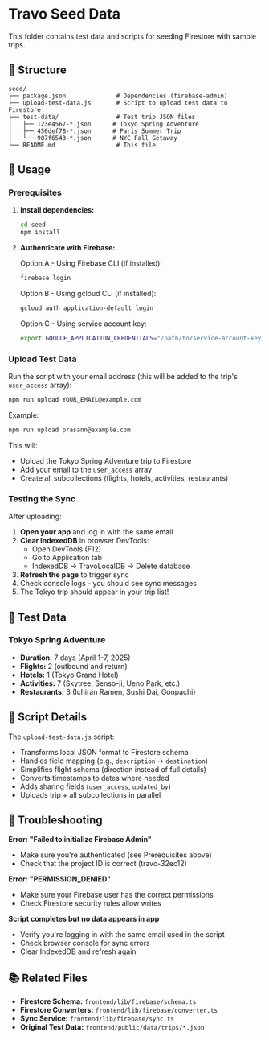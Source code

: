 # Travo Seed Data

This folder contains test data and scripts for seeding Firestore with sample trips.

## 📁 Structure

```
seed/
├── package.json              # Dependencies (firebase-admin)
├── upload-test-data.js       # Script to upload test data to Firestore
├── test-data/                # Test trip JSON files
│   ├── 123e4567-*.json      # Tokyo Spring Adventure
│   ├── 456def78-*.json      # Paris Summer Trip
│   └── 987f6543-*.json      # NYC Fall Getaway
└── README.md                 # This file
```

## 🚀 Usage

### Prerequisites

1. **Install dependencies:**
   ```bash
   cd seed
   npm install
   ```

2. **Authenticate with Firebase:**
   
   Option A - Using Firebase CLI (if installed):
   ```bash
   firebase login
   ```
   
   Option B - Using gcloud CLI (if installed):
   ```bash
   gcloud auth application-default login
   ```
   
   Option C - Using service account key:
   ```bash
   export GOOGLE_APPLICATION_CREDENTIALS="/path/to/service-account-key.json"
   ```

### Upload Test Data

Run the script with your email address (this will be added to the trip's `user_access` array):

```bash
npm run upload YOUR_EMAIL@example.com
```

Example:
```bash
npm run upload prasann@example.com
```

This will:
- Upload the Tokyo Spring Adventure trip to Firestore
- Add your email to the `user_access` array
- Create all subcollections (flights, hotels, activities, restaurants)

### Testing the Sync

After uploading:

1. **Open your app** and log in with the same email
2. **Clear IndexedDB** in browser DevTools:
   - Open DevTools (F12)
   - Go to Application tab
   - IndexedDB → TravoLocalDB → Delete database
3. **Refresh the page** to trigger sync
4. Check console logs - you should see sync messages
5. The Tokyo trip should appear in your trip list!

## 📝 Test Data

### Tokyo Spring Adventure
- **Duration:** 7 days (April 1-7, 2025)
- **Flights:** 2 (outbound and return)
- **Hotels:** 1 (Tokyo Grand Hotel)
- **Activities:** 7 (Skytree, Senso-ji, Ueno Park, etc.)
- **Restaurants:** 3 (Ichiran Ramen, Sushi Dai, Gonpachi)

## 🔧 Script Details

The `upload-test-data.js` script:
- Transforms local JSON format to Firestore schema
- Handles field mapping (e.g., `description` → `destination`)
- Simplifies flight schema (direction instead of full details)
- Converts timestamps to dates where needed
- Adds sharing fields (`user_access`, `updated_by`)
- Uploads trip + all subcollections in parallel

## 🐛 Troubleshooting

**Error: "Failed to initialize Firebase Admin"**
- Make sure you're authenticated (see Prerequisites above)
- Check that the project ID is correct (travo-32ec12)

**Error: "PERMISSION_DENIED"**
- Make sure your Firebase user has the correct permissions
- Check Firestore security rules allow writes

**Script completes but no data appears in app**
- Verify you're logging in with the same email used in the script
- Check browser console for sync errors
- Clear IndexedDB and refresh again

## 📚 Related Files

- **Firestore Schema:** `frontend/lib/firebase/schema.ts`
- **Firestore Converters:** `frontend/lib/firebase/converter.ts`
- **Sync Service:** `frontend/lib/firebase/sync.ts`
- **Original Test Data:** `frontend/public/data/trips/*.json`
